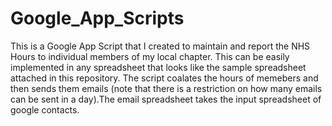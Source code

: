 # Google_App_Scripts
This is a Google App Script that I created to maintain and report the NHS Hours to individual members of my local chapter. This can be easily implemented in any spreadsheet that looks like the sample spreadsheet attached in this repository. The script coalates the hours of memebers and then sends them emails (note that there is a restriction on how many emails can be sent in a day).The email spreadsheet takes the input spreadsheet of google contacts. 
